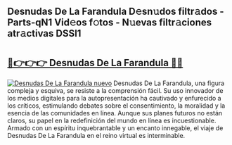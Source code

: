 ## Desnudas De La Farandula D𝚎sn𝚞dos filtr𝚊dos - Parts-qN1 Vid𝚎os f𝚘tos - N𝚞evas filtr𝚊ciones atr𝚊ctivas DSSI1

# <h2><a href="http://mb42cbe.tromn.icu/?c=Desnudas+De+La+Farandula">🔗👉👉👉 Desnudas De La Farandula 🔗🔗</a></h2>

[![Desnudas De La Farandula nuevo](https://i.imgur.com/pEAQMta.gif)](http://mb42cbe.tromn.icu/?c=Desnudas+De+La+Farandula)
Desnudas De La Farandula, una figura compleja y esquiva, se resiste a la comprensión fácil. Su uso innovador de los medios digitales para la autopresentación ha cautivado y enfurecido a los críticos, estimulando debates sobre el consentimiento, la moralidad y la esencia de las comunidades en línea. Aunque sus planes futuros no están claros, su papel en la redefinición del mundo en línea es incuestionable. Armado con un espíritu inquebrantable y un encanto innegable, el viaje de Desnudas De La Farandula en el reino virtual es interminable.
